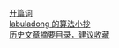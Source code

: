 [开篇词](https://labuladong.gitbook.io/algo/)   
[labuladong 的算法小抄](https://labuladong.github.io/ebook/)   
[历史文章摘要目录，建议收藏](https://mp.weixin.qq.com/s/JUBHDr5T7-UPTSDaJGGfaA)
